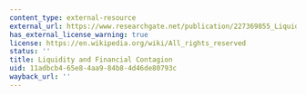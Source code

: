 ```yaml
---
content_type: external-resource
external_url: https://www.researchgate.net/publication/227369855_Liquidity_and_Financial_Contagion
has_external_license_warning: true
license: https://en.wikipedia.org/wiki/All_rights_reserved
status: ''
title: Liquidity and Financial Contagion
uid: 11adbcb4-65e8-4aa9-84b8-4d46de80793c
wayback_url: ''
---
```

